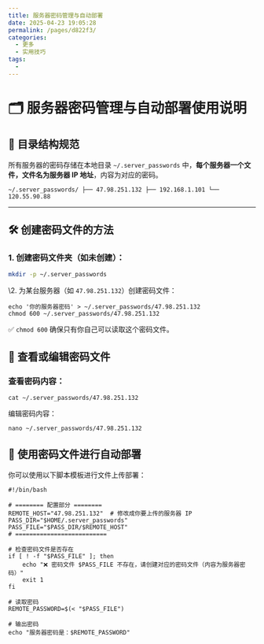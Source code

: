 ```yaml
---
title: 服务器密码管理与自动部署
date: 2025-04-23 19:05:28
permalink: /pages/d822f3/
categories:
  - 更多
  - 实用技巧
tags:
  - 
---
```



# 🗂️ 服务器密码管理与自动部署使用说明

## 📌 目录结构规范

所有服务器的密码存储在本地目录 `~/.server_passwords` 中，**每个服务器一个文件，文件名为服务器 IP 地址**，内容为对应的密码。

```
~/.server_passwords/ ├── 47.98.251.132 ├── 192.168.1.101 └── 120.55.90.88
```

---

## 🛠️ 创建密码文件的方法

### 1. 创建密码文件夹（如未创建）：

```bash
mkdir -p ~/.server_passwords
```

\2. 为某台服务器（如 `47.98.251.132`）创建密码文件：

```
echo '你的服务器密码' > ~/.server_passwords/47.98.251.132
chmod 600 ~/.server_passwords/47.98.251.132
```

✅ `chmod 600` 确保只有你自己可以读取这个密码文件。

## 👀 查看或编辑密码文件

### 查看密码内容：

```
cat ~/.server_passwords/47.98.251.132
```

编辑密码内容：

```
nano ~/.server_passwords/47.98.251.132
```

## 🚀 使用密码文件进行自动部署

你可以使用以下脚本模板进行文件上传部署：

```
#!/bin/bash

# ======== 配置部分 ========
REMOTE_HOST="47.98.251.132"  # 修改成你要上传的服务器 IP
PASS_DIR="$HOME/.server_passwords"
PASS_FILE="$PASS_DIR/$REMOTE_HOST"
# ==========================

# 检查密码文件是否存在
if [ ! -f "$PASS_FILE" ]; then
    echo "❌ 密码文件 $PASS_FILE 不存在，请创建对应的密码文件（内容为服务器密码）"
    exit 1
fi

# 读取密码
REMOTE_PASSWORD=$(< "$PASS_FILE")

# 输出密码
echo "服务器密码是：$REMOTE_PASSWORD"
```

